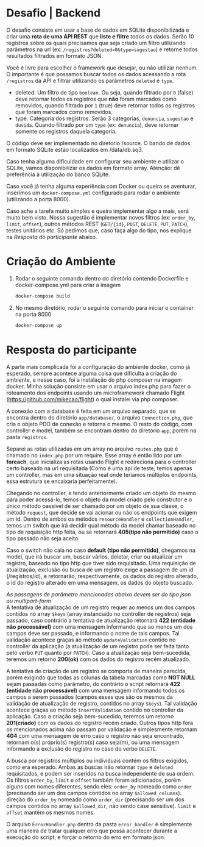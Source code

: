 # Desafio | Backend

O desafio consiste em usar a base de dados em SQLite disponibilizada e criar uma **rota de uma API REST** que **liste e filtre** todos os dados. Serão 10 registros sobre os quais precisamos que seja criado um filtro utilizando parâmetros na url (ex: `/registros?deleted=0&type=sugestao`) e retorne todos resultados filtrados em formato JSON.

Você é livre para escolher o framework que desejar, ou não utilizar nenhum. O importante é que possamos buscar todos os dados acessando a rota `/registros` da API e filtrar utilizando os parâmetros `deleted` e `type`.

* deleted: Um filtro de tipo `boolean`. Ou seja, quando filtrado por `0` (false) deve retornar todos os registros que **não** foram marcados como removidos, quando filtrado por `1` (true) deve retornar todos os registros que foram marcados como removidos.
* type: Categoria dos registros. Serão 3 categorias, `denuncia`, `sugestao` e `duvida`. Quando filtrado por um `type` (ex: `denuncia`), deve retornar somente os registros daquela categoria.

O código deve ser implementado no diretorio /source. O bando de dados em formato SQLite estão localizados em /data/db.sq3.

Caso tenha alguma dificuldade em configurar seu ambiente e utilizar o SQLite, vamos disponibilizar os dados em formato array. Atenção: dê preferência à utilização do banco SQLite.

Caso você já tenha alguma experiência com Docker ou queira se aventurar, inserimos um `docker-compose.yml` configurado para rodar o ambiente (utilizando a porta 8000).

Caso ache a tarefa muito simples e queira implementar algo a mais, será muito bem visto. Nossa sugestão é implementar novos filtros (ex: `order_by`, `limit`, `offset`), outros métodos REST (`GET/{id}`, `POST`, `DELETE`, `PUT`, `PATCH`), testes unitários etc. Só pedimos que, caso faça algo do tipo, nos explique na _Resposta do participante_ abaixo.

# Criação do Ambiente
1.  Rodar o seguinte comando dentro do diretório contendo Dockerfile e docker-compose.yml para criar a imagem

    ```bash
    docker-compose build
    ```

1.  No mesmo diretório, rodar o seguinte comando para iniciar o container na porta 8000

    ```bash
    docker-compose up
    ```
# Resposta do participante
A parte mais complicada foi a configuração do ambiente docker, como já esperado, sempre acontece alguma coisa que dificulta a criação do ambiente, e nesse caso, foi a instalação do php composer na imagem docker.
Minha solução consiste em usar o arquivo index.php para fazer o roteamento dos endpoints usando um microframework chamado Flight (https://github.com/mikecao/flight) o qual instalei via php composer.

A conexão com a database é feita em um arquivo separado, que se encontra dentro do diretório `app/database/`, o arquivo `Connection.php`, que cria o objeto PDO de conexão e retorna o mesmo.
O resto do código, com controller e model, também se encontram dentro do diretório `app`, porém na pasta `registros`.

Separei as rotas utilizadas em um array no arquivo `routes.php` que é chamado no `index.php` por um require. 
Esse array é então lido por um **foreach**, que inicializa as rotas usando Flight e redireciona para o controller certo baseado na url requisitada (Como é uma api de teste, temos apenas um controller, mas em uma situação real onde teriamos múltiplos endpoints, essa estrutura se encaixaria perfeitamente).

Chegando no controller, e tendo anteriormente criado um objeto do mesmo para poder acessá-lo, temos o objeto da model criado pelo construtor e o único método passível de ser chamado por um objeto de sua classe, o método `request`, que decide se vai acionar ou não os endpoints que exigem um id.
Dentro de ambos os métodos `resourceHandler` e `collectionHandler`, temos um switch que irá decidir qual método da model chamar baseado no tipo de requisição http feita, ou se retornará **405(tipo não permitido)** caso o tipo passado não seja aceito.

Caso o switch não caia no caso **default (tipo não permitido)**, chegamos na model, que irá buscar um, buscar vários, deletar, criar ou atualizar um registro, baseado no tipo http que tiver sido requisitado.
Uma requisição de atualização, exclusão ou busca de um registro exige a passagem de um id (/registros/id), e retornarão, respectivamente, os dados do registro alterado, o id do registro alterado em uma mensagem, os dados do objeto buscado.

*As passagens de parâmetro mencionadas abaixo devem ser do tipo json ou multipart-form*<br>
A tentativa de atualização de um registro requer ao menos um dos campos contidos no array `$keys` (array instanciado no controller de registros) seja passado, caso contrário a tentativa de atualização retornará **422 (entidade não processável)** com uma mensagem informando que ao menos um dos campos deve ser passado, e informando o nome de tais campos. Tal validação acontece graças ao método `updateValidation` contido no controller da aplicação (a atualização de um registro pode ser feita tanto pelo verbo `PUT` quanto por `PATCH`). Caso a atualização seja bem-sucedida, teremos um retorno **200(ok)** com os dados do registro recém atualizado.

A tentativa de criação de um registro se comporta de maneira parecida, porém exigindo que todas as colunas da tabela marcadas como **NOT NULL** sejam passadas como parâmetro, do contrário o script retornará **422 (entidade não processável)** com uma mensagem informando todos os campos a serem passados (campos esses que são os mesmos da validação de atualização de registro, contidos no array `$keys`). Tal validação acontece graças ao método `insertValidation` contido no controller da aplicação. Caso a criação seja bem-sucedido, teremos um retorno **201(criado)** com os dados do registro recém criado.
Outros tipos http fora os mencionados acima não passam por validação e simplesmente retornam **404** com uma mensagem de erro caso o registro não seja encontrado, retornam o(s) próprio(s) registro(s) caso seja(m), ou uma mensagem informando a exclusão do registro no caso do verbo `DELETE`.

A busca por registros múltiplos ou individuais contém os filtros exigidos, como era esperado. Ambas as buscas irão retornar `type` e `deleted` requisitados, e podem ser inseridos na busca independente de sua ordem.
Os filtros `order_by`, `limit` e `offset` também foram adicionados, porém alguns com nomes diferentes, sendo eles:
`order_by` nomeado como `order` (precisando ser um dos campos contidos no array `$allowed_columns`).
direção do `order_by` nomeado como `order_dir` (precisando ser um dos campos contidos no array `$allowed_dir`, não sendo case sensitive).
`limit` e `offset` mantém os mesmos nomes.

O arquivo `ErrorHandler.php` dentro da pasta `error_handler` é simplemente uma maneira de tratar qualquer erro que possa acontecer durante a execução do script, e forçar o retorno do erro em formato json.